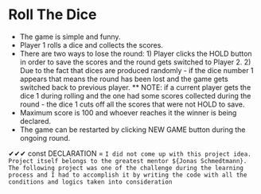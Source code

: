 # Roll The Dice

- The game is simple and funny.
- Player 1 rolls a dice and collects the scores.
- There are two ways to lose the round: 1) Player clicks the HOLD button in order to save the scores and the round gets switched to Player 2. 2) Due to the fact that dices are produced randomly - if the dice number 1 appears that means the round has been lost and the game gets switched back to previous player.
  \*\* NOTE: if a current player gets the dice 1 during rolling and the one had some scores collected during the round - the dice 1 cuts off all the scores that were not HOLD to save.
- Maximum score is 100 and whoever reaches it the winner is being declared.
- The game can be restarted by clicking NEW GAME button during the ongoing round.

✔✔✔
const DECLARATION = `I did not come up with this project idea. Project itself belongs to the greatest mentor ${Jonas Schmedtmann}. The following project was one of the challenge during the learning process and I had to accomplish it by writing the code with all the conditions and logics taken into consideration`
